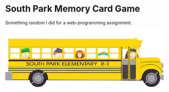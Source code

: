 # South Park Memory Card Game
Something random I did for a web-programming assignment.

![alt text](https://raw.githubusercontent.com/BerntA/SouthPark-CardGame/master/images/schoolbus.png)